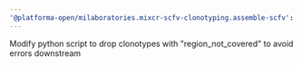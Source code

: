 ```yaml
---
'@platforma-open/milaboratories.mixcr-scfv-clonotyping.assemble-scfv': minor
---
```


Modify python script to drop clonotypes with "region_not_covered" to avoid errors downstream
